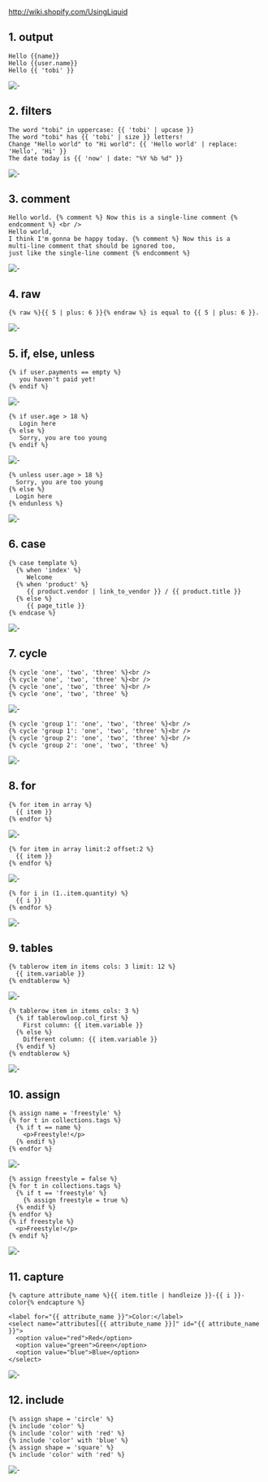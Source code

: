 http://wiki.shopify.com/UsingLiquid

## 1. output

    Hello {{name}}
    Hello {{user.name}}
    Hello {{ 'tobi' }}

![-][1]

## 2. filters

    The word "tobi" in uppercase: {{ 'tobi' | upcase }}
    The word "tobi" has {{ 'tobi' | size }} letters!
    Change "Hello world" to "Hi world": {{ 'Hello world' | replace: 'Hello', 'Hi' }}
    The date today is {{ 'now' | date: "%Y %b %d" }}

![-][2]

## 3. comment

    Hello world. {% comment %} Now this is a single-line comment {% endcomment %} <br />
    Hello world,
    I think I'm gonna be happy today. {% comment %} Now this is a
    multi-line comment that should be ignored too,
    just like the single-line comment {% endcomment %}

![-][3]

## 4. raw

    {% raw %}{{ 5 | plus: 6 }}{% endraw %} is equal to {{ 5 | plus: 6 }}.

![-][4]

## 5. if, else, unless

    {% if user.payments == empty %}
       you haven't paid yet! 
    {% endif %}

![-][5]

    {% if user.age > 18 %}
       Login here
    {% else %}
       Sorry, you are too young
    {% endif %}

![-][6]

    {% unless user.age > 18 %}
      Sorry, you are too young
    {% else %}
      Login here
    {% endunless %}

![-][7]

## 6. case

    {% case template %}
      {% when 'index' %}
         Welcome
      {% when 'product' %}
         {{ product.vendor | link_to_vendor }} / {{ product.title }}
      {% else %}
         {{ page_title }}
    {% endcase %}

![-][8]

## 7. cycle

    {% cycle 'one', 'two', 'three' %}<br /> 
    {% cycle 'one', 'two', 'three' %}<br /> 
    {% cycle 'one', 'two', 'three' %}<br /> 
    {% cycle 'one', 'two', 'three' %} 

![-][9]
    
    {% cycle 'group 1': 'one', 'two', 'three' %}<br /> 
    {% cycle 'group 1': 'one', 'two', 'three' %}<br /> 
    {% cycle 'group 2': 'one', 'two', 'three' %}<br /> 
    {% cycle 'group 2': 'one', 'two', 'three' %} 

![-][10]

## 8. for

    {% for item in array %} 
      {{ item }}
    {% endfor %} 

![-][11]

    {% for item in array limit:2 offset:2 %} 
      {{ item }}
    {% endfor %} 

![-][12]

    {% for i in (1..item.quantity) %}
      {{ i }}
    {% endfor %}

![-][13]

## 9. tables

    {% tablerow item in items cols: 3 limit: 12 %}
      {{ item.variable }}
    {% endtablerow %}

![-][14]
    
    {% tablerow item in items cols: 3 %}
      {% if tablerowloop.col_first %}
        First column: {{ item.variable }}
      {% else %}
        Different column: {{ item.variable }}
      {% endif %}
    {% endtablerow %}

![-][15]

## 10. assign

    {% assign name = 'freestyle' %}
    {% for t in collections.tags %}
      {% if t == name %}
        <p>Freestyle!</p>
      {% endif %}
    {% endfor %}

![-][16]

    {% assign freestyle = false %}
    {% for t in collections.tags %}
      {% if t == 'freestyle' %}
        {% assign freestyle = true %}
      {% endif %}
    {% endfor %}
    {% if freestyle %}
      <p>Freestyle!</p>
    {% endif %}

![-][17]

## 11. capture

    {% capture attribute_name %}{{ item.title | handleize }}-{{ i }}-color{% endcapture %}

    <label for="{{ attribute_name }}">Color:</label>
    <select name="attributes[{{ attribute_name }}]" id="{{ attribute_name }}">
      <option value="red">Red</option>
      <option value="green">Green</option>
      <option value="blue">Blue</option>
    </select>

![-][18]

## 12. include

    {% assign shape = 'circle' %}
    {% include 'color' %}
    {% include 'color' with 'red' %}
    {% include 'color' with 'blue' %}
    {% assign shape = 'square' %}
    {% include 'color' with 'red' %}

![-][19]


  [1]: https://github.com/bkiers/Liqp/raw/master/img/1.png
  [2]: https://github.com/bkiers/Liqp/raw/master/img/2.png
  [3]: https://github.com/bkiers/Liqp/raw/master/img/3.png
  [4]: https://github.com/bkiers/Liqp/raw/master/img/4.png
  [5]: https://github.com/bkiers/Liqp/raw/master/img/5.png
  [6]: https://github.com/bkiers/Liqp/raw/master/img/6.png
  [7]: https://github.com/bkiers/Liqp/raw/master/img/7.png
  [8]: https://github.com/bkiers/Liqp/raw/master/img/8.png
  [9]: https://github.com/bkiers/Liqp/raw/master/img/9.png
  [10]: https://github.com/bkiers/Liqp/raw/master/img/10.png
  [11]: https://github.com/bkiers/Liqp/raw/master/img/11.png
  [12]: https://github.com/bkiers/Liqp/raw/master/img/12.png
  [13]: https://github.com/bkiers/Liqp/raw/master/img/13.png
  [14]: https://github.com/bkiers/Liqp/raw/master/img/14.png
  [15]: https://github.com/bkiers/Liqp/raw/master/img/15.png
  [16]: https://github.com/bkiers/Liqp/raw/master/img/16.png
  [17]: https://github.com/bkiers/Liqp/raw/master/img/17.png
  [18]: https://github.com/bkiers/Liqp/raw/master/img/18.png
  [19]: https://github.com/bkiers/Liqp/raw/master/img/19.png

